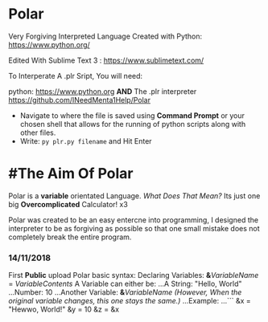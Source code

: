 # Polar
Very Forgiving Interpreted Language
Created with Python: https://www.python.org/

Edited With Sublime Text 3 : https://www.sublimetext.com/

To Interperate A .plr Sript, You will need:

python: https://www.python.org **AND** The .plr interpreter https://github.com/INeedMenta1Help/Polar


- Navigate to where the file is saved using **Command Prompt** or your chosen shell that allows for the running of python scripts along with other files.
- Write: `py plr.py filename` and Hit Enter

#**The Aim Of Polar**
=====================
Polar is a **variable** orientated Language.
_What Does That Mean?_
Its just one big **Overcomplicated** Calculator! x3

Polar was created to be an easy entercne into programming, I designed the interpreter to be as forgiving as possible so that one small mistake does not completely break the entire program.

### **14/11/2018**
First **Public** upload Polar
basic syntax:
Declaring Variables:
**&**_VariableName_ = _VariableContents_
A Variable can either be:
...A String: "Hello, World"
...Number: 10
...Another Variable: **&**_VariableName_ _(However, When the original variable changes, this one stays the same.)_
...Example:
...```
&x = "Hewwo, World!"
&y = 10
&z = &x
```
